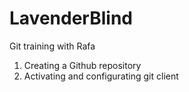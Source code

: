 # LavenderBlind
Git training with Rafa
1) Creating a Github repository
2) Activating and configurating git client
